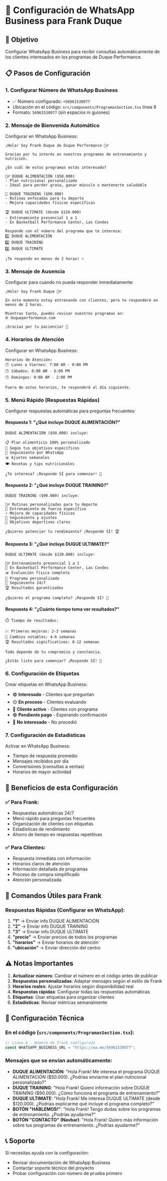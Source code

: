 # 📱 Configuración de WhatsApp Business para Frank Duque

## 🎯 Objetivo
Configurar WhatsApp Business para recibir consultas automáticamente de los clientes interesados en los programas de Duque Performance.

## 📋 Pasos de Configuración

### 1. **Configurar Número de WhatsApp Business**
- ✅ Número configurado: `+56961530977`
- Ubicación en el código: `src/components/ProgramasSection.tsx` línea 8
- Formato: `56961530977` (sin espacios ni guiones)

### 2. **Mensaje de Bienvenida Automático**
Configurar en WhatsApp Business:
```
¡Hola! Soy Frank Duque de Duque Performance 🏋️‍♂️

Gracias por tu interés en nuestros programas de entrenamiento y nutrición.

¿En cuál de estos programas estás interesado?

🏃‍♂️ DUQUE ALIMENTACIÓN ($50.000)
- Plan nutricional personalizado
- Ideal para perder grasa, ganar músculo o mantenerte saludable

💪 DUQUE TRAINING ($90.000)
- Rutinas enfocadas para tu deporte
- Mejora capacidades físicas específicas

🏆 DUQUE ULTIMATE (desde $120.000)
- Entrenamiento presencial 1 a 1
- En Basketball Performance Center, Las Condes

Responde con el número del programa que te interesa:
1️⃣ DUQUE ALIMENTACIÓN
2️⃣ DUQUE TRAINING  
3️⃣ DUQUE ULTIMATE

¡Te respondo en menos de 2 horas! ⚡
```

### 3. **Mensaje de Ausencia**
Configurar para cuando no pueda responder inmediatamente:
```
¡Hola! Soy Frank Duque 🏋️‍♂️

En este momento estoy entrenando con clientes, pero te responderé en menos de 2 horas.

Mientras tanto, puedes revisar nuestros programas en:
🌐 duqueperformance.com

¡Gracias por tu paciencia! 💪
```

### 4. **Horarios de Atención**
Configurar en WhatsApp Business:
```
Horarios de Atención:
🕐 Lunes a Viernes: 7:00 AM - 9:00 PM
🕐 Sábados: 8:00 AM - 6:00 PM
🕐 Domingos: 9:00 AM - 2:00 PM

Fuera de estos horarios, te responderé al día siguiente.
```

### 5. **Menú Rápido (Respuestas Rápidas)**
Configurar respuestas automáticas para preguntas frecuentes:

#### Respuesta 1: "¿Qué incluye DUQUE ALIMENTACIÓN?"
```
DUQUE ALIMENTACIÓN ($50.000) incluye:

📋 Plan alimenticio 100% personalizado
🎯 Según tus objetivos específicos
📱 Seguimiento por WhatsApp
📊 Ajustes semanales
🍽️ Recetas y tips nutricionales

¿Te interesa? ¡Responde SÍ para comenzar! 💪
```

#### Respuesta 2: "¿Qué incluye DUQUE TRAINING?"
```
DUQUE TRAINING ($90.000) incluye:

🏃‍♂️ Rutinas personalizadas para tu deporte
💪 Entrenamiento de fuerza específico
⚡ Mejora de capacidades físicas
📱 Seguimiento y ajustes
🎯 Objetivos deportivos claros

¿Quieres potenciar tu rendimiento? ¡Responde SÍ! 🏆
```

#### Respuesta 3: "¿Qué incluye DUQUE ULTIMATE?"
```
DUQUE ULTIMATE (desde $120.000) incluye:

🏋️‍♂️ Entrenamiento presencial 1 a 1
📍 En Basketball Performance Center, Las Condes
📊 Evaluación física completa
🎯 Programa personalizado
📱 Seguimiento 24/7
🏆 Resultados garantizados

¿Quieres el programa completo? ¡Responde SÍ! 💪
```

#### Respuesta 4: "¿Cuánto tiempo toma ver resultados?"
```
⏱️ Tiempo de resultados:

📈 Primeras mejoras: 2-3 semanas
💪 Cambios notables: 4-6 semanas
🏆 Resultados significativos: 8-12 semanas

Todo depende de tu compromiso y constancia.

¿Estás listo para comenzar? ¡Responde SÍ! 💪
```

### 6. **Configuración de Etiquetas**
Crear etiquetas en WhatsApp Business:
- 🟢 **Interesado** - Clientes que preguntan
- 🟡 **En proceso** - Clientes evaluando
- 🔵 **Cliente activo** - Clientes con programa
- 🟣 **Pendiente pago** - Esperando confirmación
- 🔴 **No interesado** - No procedió

### 7. **Configuración de Estadísticas**
Activar en WhatsApp Business:
- Tiempo de respuesta promedio
- Mensajes recibidos por día
- Conversiones (consultas a ventas)
- Horarios de mayor actividad

## 🚀 Beneficios de esta Configuración

### ✅ **Para Frank:**
- Respuestas automáticas 24/7
- Menú rápido para preguntas frecuentes
- Organización de clientes con etiquetas
- Estadísticas de rendimiento
- Ahorro de tiempo en respuestas repetitivas

### ✅ **Para Clientes:**
- Respuesta inmediata con información
- Horarios claros de atención
- Información detallada de programas
- Proceso de compra simplificado
- Atención personalizada

## 📱 Comandos Útiles para Frank

### Respuestas Rápidas (Configurar en WhatsApp):
1. **"1"** → Enviar info DUQUE ALIMENTACIÓN
2. **"2"** → Enviar info DUQUE TRAINING
3. **"3"** → Enviar info DUQUE ULTIMATE
4. **"precio"** → Enviar precios de todos los programas
5. **"horarios"** → Enviar horarios de atención
6. **"ubicación"** → Enviar dirección del centro

## ⚠️ Notas Importantes

1. **Actualizar número**: Cambiar el número en el código antes de publicar
2. **Respuestas personalizadas**: Adaptar mensajes según el estilo de Frank
3. **Horarios reales**: Ajustar horarios según disponibilidad real
4. **Respuestas rápidas**: Configurar todas las respuestas automáticas
5. **Etiquetas**: Usar etiquetas para organizar clientes
6. **Estadísticas**: Revisar métricas semanalmente

## 🔧 Configuración Técnica

### En el código (`src/components/ProgramasSection.tsx`):
```javascript
// Línea 8 - Número de Frank configurado
const WHATSAPP_BUSINESS_URL = "https://wa.me/56961530977";
```

### Mensajes que se envían automáticamente:
- **DUQUE ALIMENTACIÓN**: "Hola Frank! Me interesa el programa DUQUE ALIMENTACIÓN ($50.000). ¿Podrías enviarme el plan nutricional personalizado?"
- **DUQUE TRAINING**: "Hola Frank! Quiero información sobre DUQUE TRAINING ($90.000). ¿Cómo funciona el programa de entrenamiento?"
- **DUQUE ULTIMATE**: "Hola Frank! Me interesa DUQUE ULTIMATE (desde $120.000). ¿Podrías explicarme qué incluye el programa completo?"
- **BOTÓN "HABLEMOS!"**: "Hola Frank! Tengo dudas sobre los programas de entrenamiento. ¿Podrías ayudarme?"
- **BOTÓN "CONTACTO" (Navbar)**: "Hola Frank! Quiero más información sobre tus programas de entrenamiento. ¿Podrías ayudarme?"

## 📞 Soporte

Si necesitas ayuda con la configuración:
- Revisar documentación de WhatsApp Business
- Contactar soporte técnico del proyecto
- Probar configuración con número de prueba primero 